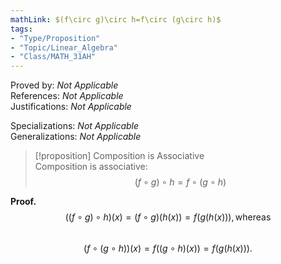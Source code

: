 ```yaml
---
mathLink: $(f\circ g)\circ h=f\circ (g\circ h)$
tags:
- "Type/Proposition"
- "Topic/Linear_Algebra"
- "Class/MATH_31AH"
---
```

Proved by: <i>Not Applicable</i>  
References: <i>Not Applicable</i>  
Justifications: <i>Not Applicable</i>  

Specializations: <i>Not Applicable</i>  
Generalizations: <i>Not Applicable</i>  

> [!proposition] Composition is Associative  
> Composition is associative:  
> $$(f\circ g)\circ h=f\circ (g\circ h)$$  

**Proof.**  
$$((f\circ g)\circ h)(x)=(f\circ g)(h(x))=f(g(h(x))),\text{whereas}$$  
$$(f\circ(g\circ h))(x)=f((g\circ h)(x))=f(g(h(x))).$$  

